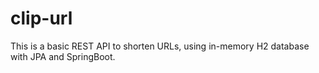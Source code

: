 # clip-url
This is a basic REST API to shorten URLs, using in-memory H2 database with JPA and SpringBoot.
